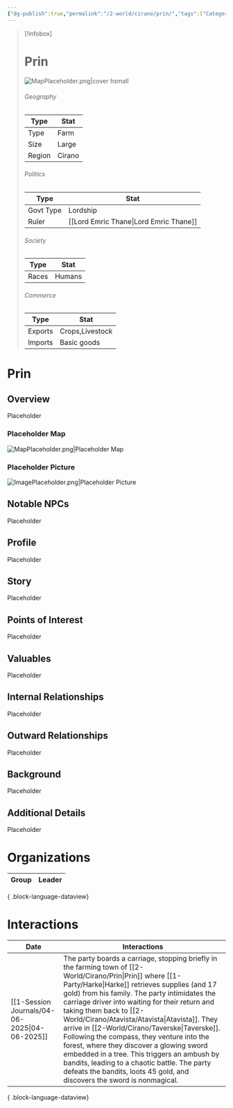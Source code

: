```yaml
---
{"dg-publish":true,"permalink":"/2-world/cirano/prin/","tags":["Category/Settlement"]}
---
```



> [!infobox]
> # Prin
> ![MapPlaceholder.png|cover hsmall](/img/user/z_Assets/Placeholder%20Images/MapPlaceholder.png)
> ###### Geography
> Type |  Stat |
> ---|---|
> Type | Farm |
> Size | Large |
> Region | Cirano |
> ###### Politics
> Type |  Stat |
> ---|---|
> Govt Type | Lordship |
> Ruler | [[Lord Emric Thane\|Lord Emric Thane]]|
> ###### Society
> Type |  Stat |
> ---|---|
> Races | Humans|
> ###### Commerce
> Type |  Stat |
> ---|---|
> Exports | Crops,Livestock |
> Imports | Basic goods |

# Prin
## Overview
Placeholder

### Placeholder Map
![MapPlaceholder.png|Placeholder Map](/img/user/z_Assets/Placeholder%20Images/MapPlaceholder.png)

### Placeholder Picture
![ImagePlaceholder.png|Placeholder Picture](/img/user/z_Assets/Placeholder%20Images/ImagePlaceholder.png)

## Notable NPCs
Placeholder

## Profile
Placeholder

## Story
Placeholder

## Points of Interest
Placeholder

## Valuables
Placeholder

## Internal Relationships
Placeholder

## Outward Relationships
Placeholder

## Background
Placeholder

## Additional Details
Placeholder

# Organizations
| Group | Leader |
| ----- | ------ |

{ .block-language-dataview}

# Interactions

| Date                                             | Interactions                                                                                                                                                                                                                                                                                                                                                                                                                                                                                                                                                  |
| ------------------------------------------------ | ------------------------------------------------------------------------------------------------------------------------------------------------------------------------------------------------------------------------------------------------------------------------------------------------------------------------------------------------------------------------------------------------------------------------------------------------------------------------------------------------------------------------------------------------------------- |
| [[1-Session Journals/04-06-2025\|04-06-2025]] | The party boards a carriage, stopping briefly in the farming town of [[2-World/Cirano/Prin\|Prin]] where [[1-Party/Harke\|Harke]] retrieves supplies (and 17 gold) from his family. The party intimidates the carriage driver into waiting for their return and taking them back to [[2-World/Cirano/Atavista/Atavista\|Atavista]]. They arrive in [[2-World/Cirano/Taverske\|Taverske]]. Following the compass, they venture into the forest, where they discover a glowing sword embedded in a tree. This triggers an ambush by bandits, leading to a chaotic battle. The party defeats the bandits, loots 45 gold, and discovers the sword is nonmagical. |

{ .block-language-dataview}